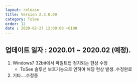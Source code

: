 ```yaml
---
layout: release
title: Version 2.3.0.00
category: ToSee
order: 12
date : 2020-02-27 12:00:00 +0100
---
```


## 업데이트 일자 : 2020.01 ~ 2020.02 (예정).  
1. Windows7 32bit에서 파일트랩 정지되는 현상 수정
   - ToSee 솔루션 보호기능으로 인하여 해당 현상 발생..수정완료
2. 기타....수정중